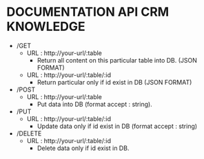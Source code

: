 # DOCUMENTATION API CRM KNOWLEDGE

* /GET
  - URL : http://your-url/:table
    - Return all content on this particular table into DB. (JSON FORMAT)
  - URL : http://your-url/:table/:id
    - Return particular only if id exist in DB (JSON FORMAT)
* /POST
  - URL : http://your-url/:table
    - Put data into DB (format accept : string). 
* /PUT 
  - URL : http://your-url/:table/:id
    - Update data only if id exist in DB (format accept : string)
* /DELETE 
  - URL : http://your-url/:table/:id
    - Delete data only if id exist in DB. 